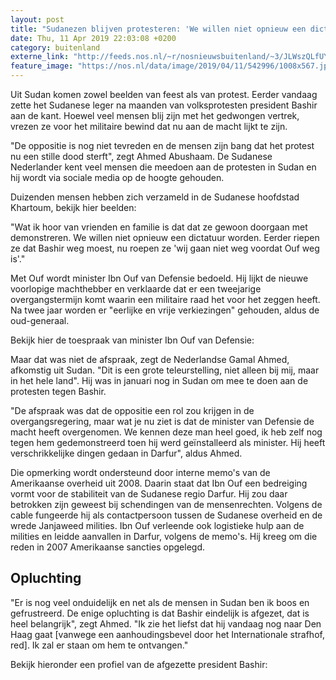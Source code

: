 ```yaml
---
layout: post
title: "Sudanezen blijven protesteren: 'We willen niet opnieuw een dictatuur worden'"
date: Thu, 11 Apr 2019 22:03:08 +0200
category: buitenland
externe_link: "http://feeds.nos.nl/~r/nosnieuwsbuitenland/~3/JLWszQLfUYI/2280042"
feature_image: "https://nos.nl/data/image/2019/04/11/542996/1008x567.jpg"
---
```


<p>Uit Sudan komen zowel beelden van feest als van protest. Eerder vandaag zette het Sudanese leger na maanden van volksprotesten president Bashir aan de kant. Hoewel veel mensen blij zijn met het gedwongen vertrek, vrezen ze voor het militaire bewind dat nu aan de macht lijkt te zijn.</p>
<p>"De oppositie is nog niet tevreden en de mensen zijn bang dat het protest nu een stille dood sterft", zegt Ahmed Abushaam. De Sudanese Nederlander kent veel mensen die meedoen aan de protesten in Sudan en hij wordt via sociale media op de hoogte gehouden.</p>
<p>Duizenden mensen hebben zich verzameld in de Sudanese hoofdstad Khartoum, bekijk hier beelden:</p>
<p>"Wat ik hoor van vrienden en familie is dat dat ze gewoon doorgaan met demonstreren. We willen niet opnieuw een dictatuur worden. Eerder riepen ze dat Bashir weg moest, nu roepen ze 'wij gaan niet weg voordat Ouf weg is'."</p>
<p>Met Ouf wordt minister Ibn Ouf van Defensie bedoeld. Hij lijkt de nieuwe voorlopige machthebber en verklaarde dat er een tweejarige overgangstermijn komt waarin een militaire raad het voor het zeggen heeft. Na twee jaar worden er "eerlijke en vrije verkiezingen" gehouden, aldus de oud-generaal.</p>
<p>Bekijk hier de toespraak van minister Ibn Ouf van Defensie:</p>
<p>Maar dat was niet de afspraak, zegt de Nederlandse Gamal Ahmed, afkomstig uit Sudan. "Dit is een grote teleurstelling, niet alleen bij mij, maar in het hele land". Hij was in januari nog in Sudan om mee te doen aan de protesten tegen Bashir.</p>
<p>"De afspraak was dat de oppositie een rol zou krijgen in de overgangsregering, maar wat je nu ziet is dat de minister van Defensie de macht heeft overgenomen. We kennen deze man heel goed, ik heb zelf nog tegen hem gedemonstreerd toen hij werd geïnstalleerd als minister. Hij heeft verschrikkelijke dingen gedaan in Darfur", aldus Ahmed.</p>
<p>Die opmerking wordt ondersteund door interne memo's van de Amerikaanse overheid uit 2008. Daarin staat dat Ibn Ouf een bedreiging vormt voor de stabiliteit van de Sudanese regio Darfur. Hij zou daar betrokken zijn geweest bij schendingen van de mensenrechten. Volgens de cable fungeerde hij als contactpersoon tussen de Sudanese overheid en de wrede Janjaweed milities. Ibn Ouf verleende ook logistieke hulp aan de milities en leidde aanvallen in Darfur, volgens de memo's. Hij kreeg om die reden in 2007 Amerikaanse sancties opgelegd.</p>
<h2>Opluchting</h2>
<p>"Er is nog veel onduidelijk en net als de mensen in Sudan ben ik boos en gefrustreerd. De enige opluchting is dat Bashir eindelijk is afgezet, dat is heel belangrijk", zegt Ahmed. "Ik zie het liefst dat hij vandaag nog naar Den Haag gaat [vanwege een aanhoudingsbevel door het Internationale strafhof, red]. Ik zal er staan om hem te ontvangen."</p>
<p>Bekijk hieronder een profiel van de afgezette president Bashir:</p><img src="http://feeds.feedburner.com/~r/nosnieuwsbuitenland/~4/JLWszQLfUYI" height="1" width="1" alt=""/>
